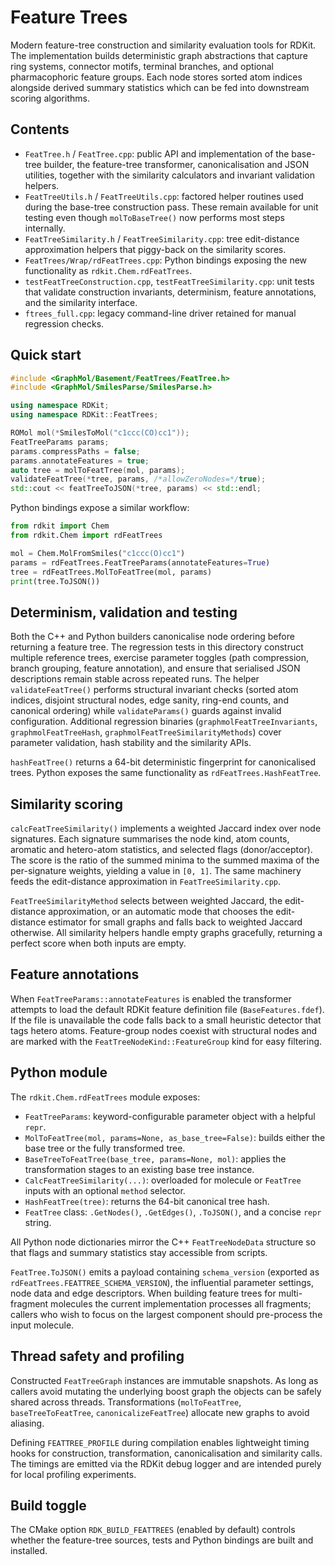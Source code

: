 # Feature Trees

Modern feature-tree construction and similarity evaluation tools for RDKit. The
implementation builds deterministic graph abstractions that capture ring
systems, connector motifs, terminal branches, and optional pharmacophoric
feature groups.  Each node stores sorted atom indices alongside derived summary
statistics which can be fed into downstream scoring algorithms.

## Contents

- `FeatTree.h` / `FeatTree.cpp`: public API and implementation of the base-tree
  builder, the feature-tree transformer, canonicalisation and JSON utilities,
  together with the similarity calculators and invariant validation helpers.
- `FeatTreeUtils.h` / `FeatTreeUtils.cpp`: factored helper routines used during
  the base-tree construction pass.  These remain available for unit testing even
  though `molToBaseTree()` now performs most steps internally.
- `FeatTreeSimilarity.h` / `FeatTreeSimilarity.cpp`: tree edit-distance
  approximation helpers that piggy-back on the similarity scores.
- `FeatTrees/Wrap/rdFeatTrees.cpp`: Python bindings exposing the new
  functionality as `rdkit.Chem.rdFeatTrees`.
- `testFeatTreeConstruction.cpp`, `testFeatTreeSimilarity.cpp`: unit tests that
  validate construction invariants, determinism, feature annotations, and the
  similarity interface.
- `ftrees_full.cpp`: legacy command-line driver retained for manual regression
  checks.

## Quick start

```cpp
#include <GraphMol/Basement/FeatTrees/FeatTree.h>
#include <GraphMol/SmilesParse/SmilesParse.h>

using namespace RDKit;
using namespace RDKit::FeatTrees;

ROMol mol(*SmilesToMol("c1ccc(CO)cc1"));
FeatTreeParams params;
params.compressPaths = false;
params.annotateFeatures = true;
auto tree = molToFeatTree(mol, params);
validateFeatTree(*tree, params, /*allowZeroNodes=*/true);
std::cout << featTreeToJSON(*tree, params) << std::endl;
```

Python bindings expose a similar workflow:

```python
from rdkit import Chem
from rdkit.Chem import rdFeatTrees

mol = Chem.MolFromSmiles("c1ccc(O)cc1")
params = rdFeatTrees.FeatTreeParams(annotateFeatures=True)
tree = rdFeatTrees.MolToFeatTree(mol, params)
print(tree.ToJSON())
```

## Determinism, validation and testing

Both the C++ and Python builders canonicalise node ordering before returning a
feature tree.  The regression tests in this directory construct multiple
reference trees, exercise parameter toggles (path compression, branch grouping,
feature annotation), and ensure that serialised JSON descriptions remain stable
across repeated runs.  The helper `validateFeatTree()` performs structural
invariant checks (sorted atom indices, disjoint structural nodes, edge sanity,
ring-end counts, and canonical ordering) while `validateParams()` guards against
invalid configuration.  Additional regression binaries
(`graphmolFeatTreeInvariants`, `graphmolFeatTreeHash`,
`graphmolFeatTreeSimilarityMethods`) cover parameter validation, hash stability
and the similarity APIs.

`hashFeatTree()` returns a 64-bit deterministic fingerprint for canonicalised
trees.  Python exposes the same functionality as `rdFeatTrees.HashFeatTree`.

## Similarity scoring

`calcFeatTreeSimilarity()` implements a weighted Jaccard index over node
signatures.  Each signature summarises the node kind, atom counts, aromatic and
hetero-atom statistics, and selected flags (donor/acceptor).  The score is the
ratio of the summed minima to the summed maxima of the per-signature weights,
yielding a value in `[0, 1]`.  The same machinery feeds the edit-distance
approximation in `FeatTreeSimilarity.cpp`.

`FeatTreeSimilarityMethod` selects between weighted Jaccard, the edit-distance
approximation, or an automatic mode that chooses the edit-distance estimator for
small graphs and falls back to weighted Jaccard otherwise.  All similarity
helpers handle empty graphs gracefully, returning a perfect score when both
inputs are empty.

## Feature annotations

When `FeatTreeParams::annotateFeatures` is enabled the transformer attempts to
load the default RDKit feature definition file (`BaseFeatures.fdef`).  If the
file is unavailable the code falls back to a small heuristic detector that tags
hetero atoms.  Feature-group nodes coexist with structural nodes and are marked
with the `FeatTreeNodeKind::FeatureGroup` kind for easy filtering.

## Python module

The `rdkit.Chem.rdFeatTrees` module exposes:

- `FeatTreeParams`: keyword-configurable parameter object with a helpful `repr`.
- `MolToFeatTree(mol, params=None, as_base_tree=False)`: builds either the base
  tree or the fully transformed tree.
- `BaseTreeToFeatTree(base_tree, params=None, mol)`: applies the transformation
  stages to an existing base tree instance.
- `CalcFeatTreeSimilarity(...)`: overloaded for molecule or `FeatTree` inputs
  with an optional `method` selector.
- `HashFeatTree(tree)`: returns the 64-bit canonical tree hash.
- `FeatTree` class: `.GetNodes()`, `.GetEdges()`, `.ToJSON()`, and a concise
  `repr` string.

All Python node dictionaries mirror the C++ `FeatTreeNodeData` structure so that
flags and summary statistics stay accessible from scripts.

`FeatTree.ToJSON()` emits a payload containing `schema_version` (exported as
`rdFeatTrees.FEATTREE_SCHEMA_VERSION`), the influential parameter settings, node
data and edge descriptors.  When building feature trees for multi-fragment
molecules the current implementation processes all fragments; callers who wish
to focus on the largest component should pre-process the input molecule.

## Thread safety and profiling

Constructed `FeatTreeGraph` instances are immutable snapshots.  As long as
callers avoid mutating the underlying boost graph the objects can be safely
shared across threads.  Transformations (`molToFeatTree`, `baseTreeToFeatTree`,
`canonicalizeFeatTree`) allocate new graphs to avoid aliasing.

Defining `FEATTREE_PROFILE` during compilation enables lightweight timing hooks
for construction, transformation, canonicalisation and similarity calls.  The
timings are emitted via the RDKit debug logger and are intended purely for local
profiling experiments.

## Build toggle

The CMake option `RDK_BUILD_FEATTREES` (enabled by default) controls whether the
feature-tree sources, tests and Python bindings are built and installed.
